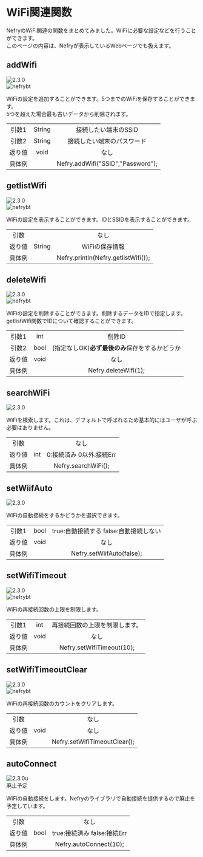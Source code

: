 # WiFi関連関数

NefryのWiFi関連の関数をまとめてみました。WiFiに必要な設定などを行うことができます。  
このページの内容は、Nefryが表示しているWebページでも扱えます。

## addWifi
![2.3.0](pic/2.3.0.png)  
![nefrybt](pic/nefrybt.jpg)

WiFiの設定を追加することができます。5つまでのWiFiを保存することができます。  
5つを超えた場合最も古いデータから削除されます。

||||
|:---:|:---:|:---:|
|引数1|String|接続したい端末のSSID|
|引数2|String|接続したい端末のパスワード|
|返り値|void|なし|
|具体例||Nefry.addWifi("SSID","Password");|

## getlistWifi
![2.3.0](pic/2.3.0.png)  
![nefrybt](pic/nefrybt.jpg)

WiFiの設定を表示することができます。IDとSSIDを表示することができます。  

||||
|:---:|:---:|:---:|
|引数||なし|
|返り値|String|WiFiの保存情報|
|具体例||Nefry.println(Nefry.getlistWifi());|


## deleteWifi
![2.3.0](pic/2.3.0.png)  
![nefrybt](pic/nefrybt.jpg)

WiFiの設定を削除することができます。削除するデータをIDで指定します。  
getlistWifi関数でIDについて確認することができます。

||||
|:---:|:---:|:---:|
|引数1|int|削除ID|
|引数2|bool|(指定なしOK)**必ず最後のみ**保存をするかどうか|
|返り値|void|なし|
|具体例||Nefry.deleteWifi(1);|

## searchWiFi
![2.3.0](pic/2.3.0.png)  

WiFiを検索します。これは、デフォルトで呼ばれるため基本的にはユーザが呼ぶ必要はありません。

||||
|:---:|:---:|:---:|
|引数||なし|
|返り値|int|0:接続済み 0以外:接続Err|
|具体例||Nefry.searchWiFi();|

## setWiifAuto
![2.3.0](pic/2.3.0.png)  

WiFiの自動接続をするかどうかを選択できます。

||||
|:---:|:---:|:---:|
|引数1|bool|true:自動接続する false:自動接続しない|
|返り値|void|なし|
|具体例||Nefry.setWiifAuto(false);|


## setWifiTimeout
![2.3.0](pic/2.3.0.png)  
![nefrybt](pic/nefrybt.jpg)

WiFiの再接続回数の上限を制限します。

||||
|:---:|:---:|:---:|
|引数1|int|再接続回数の上限を制限します。|
|返り値|void|なし|
|具体例||Nefry.setWifiTimeout(10);|

## setWifiTimeoutClear
![2.3.0](pic/2.3.0.png)  
![nefrybt](pic/nefrybt.jpg)

WiFiの再接続回数のカウントをクリアします。

||||
|:---:|:---:|:---:|
|引数||なし|
|返り値|void|なし|
|具体例||Nefry.setWifiTimeoutClear();|

## autoConnect
![2.3.0u](pic/2.3.0u.png)  
廃止予定

WiFiの自動接続をします。Nefryのライブラリで自動接続を提供するので廃止を予定しています。

||||
|:---:|:---:|:---:|
|引数||なし|
|返り値|bool|true:接続済み false:接続Err|
|具体例||Nefry.autoConnect(10);|

<!-- 
getWifiTimeout
getWifiAuto
 -->
